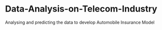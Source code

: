 # Data-Analysis-on-Telecom-Industry
Analysing and predicting the data to develop Automobile Insurance Model
